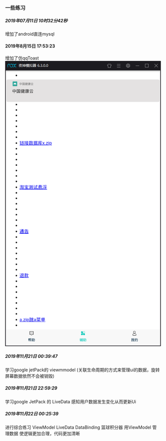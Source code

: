 
### 一些练习


##### 2019年07月11日 10时32分42秒
增加了android直连mysql 

#### 2019年8月15日 17:53:23
增加了仿qqToast
![qq](img/qqToast.png)

##### 2019年11月21日 00:39:47
学习google jetPack的 viewmmodel (关联生命周期的方式来管理ui的数据，旋转屏幕数据依然不会被销毁)

##### 2019年11月21日 22:59:29
学习google JetPack 的 LiveData  感知用户数据发生变化从而更新Ui

##### 2019年11月22日 00:25:39
进行综合练习  ViewModel LiveData  DataBinding  篮球积分器
  用ViewModel 管理数据 使逻辑更加合理，代码更加清晰 
